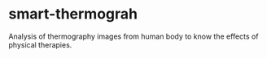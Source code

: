 # smart-thermograh
Analysis of thermography images from human body to know the effects of physical therapies.
